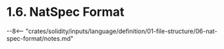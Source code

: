 <!-- This file is generated automatically by infrastructure scripts. Please don't edit by hand. -->

# 1.6. NatSpec Format

--8<-- "crates/solidity/inputs/language/definition/01-file-structure/06-nat-spec-format/notes.md"
